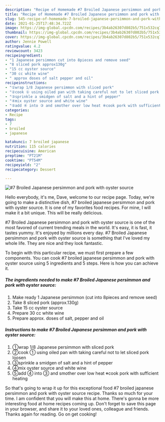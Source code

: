 ```yaml
---
description: "Recipe of Homemade #7 Broiled Japanese persimmon and pork with oyster source"
title: "Recipe of Homemade #7 Broiled Japanese persimmon and pork with oyster source"
slug: 545-recipe-of-homemade-7-broiled-japanese-persimmon-and-pork-with-oyster-source
date: 2021-01-25T17:48:34.722Z
image: https://img-global.cpcdn.com/recipes/3b4ab26307d802b5/751x532cq70/7-broiled-japanese-persimmon-and-pork-with-oyster-source-recipe-main-photo.jpg
thumbnail: https://img-global.cpcdn.com/recipes/3b4ab26307d802b5/751x532cq70/7-broiled-japanese-persimmon-and-pork-with-oyster-source-recipe-main-photo.jpg
cover: https://img-global.cpcdn.com/recipes/3b4ab26307d802b5/751x532cq70/7-broiled-japanese-persimmon-and-pork-with-oyster-source-recipe-main-photo.jpg
author: Jennie Powell
ratingvalue: 4.2
reviewcount: 3423
recipeingredient:
- "1 Japanese persimmon cut into 8pieces and remove seed"
- "8 sliced pork approx130g"
- "15 cc oyster source"
- "30 cc white wine"
- " approx doses of salt pepper and oil"
recipeinstructions:
- "①wrap 1/8 Japanese persimmon with sliced pork"
- "②cook ① using oiled pan with taking careful not to let sliced pork loosen"
- "③sprinkle a smidgen of salt and a hint of pepper"
- "④mix oyster source and white wine"
- "⑤add ④ into ③ and smother over low heat ※cook pork with sufficient heating"
categories:
- Recipe
tags:
- 7
- broiled
- japanese

katakunci: 7 broiled japanese 
nutrition: 115 calories
recipecuisine: American
preptime: "PT21M"
cooktime: "PT54M"
recipeyield: "2"
recipecategory: Dessert

---
```



![#7 Broiled Japanese persimmon and pork with oyster source](https://img-global.cpcdn.com/recipes/3b4ab26307d802b5/751x532cq70/7-broiled-japanese-persimmon-and-pork-with-oyster-source-recipe-main-photo.jpg)

Hello everybody, it's me, Dave, welcome to our recipe page. Today, we're going to make a distinctive dish, #7 broiled japanese persimmon and pork with oyster source. It is one of my favorites food recipes. For mine, I will make it a bit unique. This will be really delicious.

#7 Broiled Japanese persimmon and pork with oyster source is one of the most favored of current trending meals in the world. It's easy, it is fast, it tastes yummy. It's enjoyed by millions every day. #7 Broiled Japanese persimmon and pork with oyster source is something that I've loved my whole life. They are nice and they look fantastic.




To begin with this particular recipe, we must first prepare a few components. You can cook #7 broiled japanese persimmon and pork with oyster source using 5 ingredients and 5 steps. Here is how you can achieve it.

<!--inarticleads1-->

##### The ingredients needed to make #7 Broiled Japanese persimmon and pork with oyster source:

1. Make ready 1 Japanese persimmon (cut into 8pieces and remove seed)
1. Take 8 sliced pork (approx.130g)
1. Take 15 cc oyster source
1. Prepare 30 cc white wine
1. Prepare  approx. doses of salt, pepper and oil




<!--inarticleads2-->

##### Instructions to make #7 Broiled Japanese persimmon and pork with oyster source:

1. ①wrap 1/8 Japanese persimmon with sliced pork
1. ②cook ① using oiled pan with taking careful not to let sliced pork loosen
1. ③sprinkle a smidgen of salt and a hint of pepper
1. ④mix oyster source and white wine
1. ⑤add ④ into ③ and smother over low heat ※cook pork with sufficient heating




So that's going to wrap it up for this exceptional food #7 broiled japanese persimmon and pork with oyster source recipe. Thanks so much for your time. I am confident that you will make this at home. There's gonna be more interesting food at home recipes coming up. Don't forget to save this page in your browser, and share it to your loved ones, colleague and friends. Thanks again for reading. Go on get cooking!
